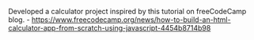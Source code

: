 Developed a calculator project inspired by this tutorial on freeCodeCamp blog. - https://www.freecodecamp.org/news/how-to-build-an-html-calculator-app-from-scratch-using-javascript-4454b8714b98
